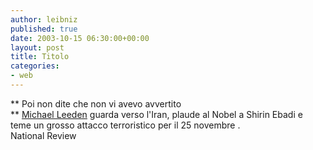 ```yaml
---
author: leibniz
published: true
date: 2003-10-15 06:30:00+00:00
layout: post
title: Titolo
categories:
- web
---
```


   **   Poi non dite che non vi avevo avvertito   
**  [ Michael Leeden](http://www.nationalreview.com/ledeen/ledeen200310140838.asp) guarda verso l'Iran, plaude al Nobel a Shirin Ebadi e teme un grosso attacco terroristico per il 25 novembre   .   
National Review
